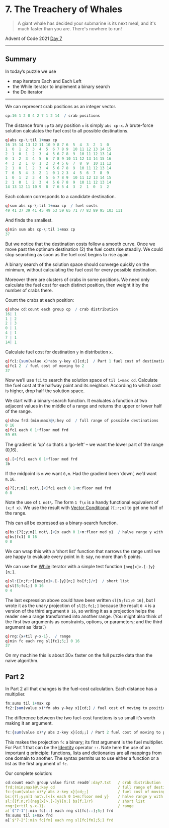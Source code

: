 # 7. The Treachery of Whales

> A giant whale has decided your submarine is its next meal, and it's much faster than you are. There's nowhere to run!

Advent of Code 2021 [Day 7](https://adventofcode.com/2021/day/7)

---

## Summary

In today’s puzzle we use

* map iterators Each and Each Left
* the While iterator to implement a binary search
* the Do iterator 

---

We can represent crab positions as an integer vector.

```q
cp:16 1 2 0 4 2 7 1 2 14  / crab positions
```

The distance from `cp` to any position `x` is simply `abs cp-x`. 
A brute-force solution calculates the fuel cost to all possible destinations.

```q
q)abs cp-\:til 1+max cp
16 15 14 13 12 11 10 9 8 7 6  5  4  3  2  1  0
1  0  1  2  3  4  5  6 7 8 9  10 11 12 13 14 15
2  1  0  1  2  3  4  5 6 7 8  9  10 11 12 13 14
0  1  2  3  4  5  6  7 8 9 10 11 12 13 14 15 16
4  3  2  1  0  1  2  3 4 5 6  7  8  9  10 11 12
2  1  0  1  2  3  4  5 6 7 8  9  10 11 12 13 14
7  6  5  4  3  2  1  0 1 2 3  4  5  6  7  8  9
1  0  1  2  3  4  5  6 7 8 9  10 11 12 13 14 15
2  1  0  1  2  3  4  5 6 7 8  9  10 11 12 13 14
14 13 12 11 10 9  8  7 6 5 4  3  2  1  0  1  2
```

Each column corresponds to a candidate destination.

```q
q)sum abs cp-\:til 1+max cp  / fuel costs
49 41 37 39 41 45 49 53 59 65 71 77 83 89 95 103 111
```

And finds the smallest.

```q
q)min sum abs cp-\:til 1+max cp
37
```

But we notice that the destination costs follow a smooth curve. Once we move past the optimum destination (2) the fuel costs rise steadily. We could stop searching as soon as the fuel cost begins to rise again.

A binary search of the solution space should converge quickly on the minimum, without calculating the fuel cost for every possible destination.

Moreover there are clusters of crabs in some positions. We need only calculate the fuel cost for each distinct position, then weight it by the number of crabs there.

Count the crabs at each position:

```q
q)show cd:count each group cp  / crab distribution
16| 1
1 | 2
2 | 3
0 | 1
4 | 1
7 | 1
14| 1
```

Calculate fuel cost for destination `y` in distribution `x`.

```q
q)fc1:{sum(value x)*abs y-key x}[cd;]  / Part 1 fuel cost of destination 
q)fc1 2  / fuel cost of moving to 2
37
```

Now we’ll use `fc1` to search the solution space of `til 1+max cd`. Calculate the fuel cost at the halfway point and its neighbor. According to which cost is higher, drop half the solution space.

We start with a binary-search function. It evaluates a function at two adjacent values in the middle of a range and returns the upper or lower half of the range.

```q
q)show frd:(min;max)@\:key cd  / full range of possible destinations
0 16
q)fc1 each 0 1+floor med frd
59 65
```

The gradient is ‘up’ so that’s a ‘go-left’ – we want the lower part of the range (0,16).

```q
q).[<]fc1 each 0 1+floor med frd
1b
```

If the midpoint is `m` we want `0,m`. Had the gradient been ‘down’, we’d want `m,16`.

```q
q)?[;r;m]1 not\.[<]fc1 each 0 1+m:floor med frd
0 8
```

Note the use of `1 not\`. The form `1 f\x` is a handy functional equivalent of `(x;f x)`. 
We use the result with [Vector Conditional](https://code.kx.com/q/ref/vector-conditional/) `?[;r;m]` to get one half of the range.

This can all be expressed as a binary-search function.

```q
q)bs:{?[;y;m]1 not\.[<]x each 0 1+m:floor med y}  / halve range y with fn x
q)bs[fc1] 0 16
0 8
```

We can wrap this with a ‘short list’ function that narrows the range until we are happy to evaluate every point in it: say, no more than 5 points.

We can use the [While](https://code.kx.com/q/ref/accumulators/#while) iterator with a simple test function `{neg[x]>.[-]y}[n;]`.

```q
q)sl:{[n;f;r]{neg[x]>.[-]y}[n;] bs[f;]/r}  / short list
q)sl[5;fc1;] 0 16
0 4
```

The last expression above could have been written `sl[5;fc1;0 16]`, but I wrote it as the unary projection of `sl[5;fc1;]` because the result `0 4` is a version of the third argument `0 16`, so writing it as a projection helps the reader see a range transformed into another range. (You might also think of the first two arguments as constraints, options, or parameters; and the third argument as ‘data’.)

```q
q)rng:{x+til y-x-1}.  / range
q)min fc each rng sl[fc1;5;] 0 16
37
```

On my machine this is about 30× faster on the full puzzle data than the naive algorithm.


## Part 2

In Part 2 all that changes is the fuel-cost calculation. Each distance has a multiplier.

```q
fm:sums til 1+max cp
fc2:{sum(value x)*fm abs y-key x}[cd;] / fuel cost of moving to position y
```

The difference between the two fuel-cost functions is so small it’s worth making it an argument.

```q
fc:{sum(value x)*y abs z-key x}[cd;;] / Part 2 fuel cost of moving to position z
```

This makes the projection `fc` a binary; its first argument is the fuel multiplier. For Part 1 that can be the [Identity](https://code.kx.com/q/ref/identity/) operator `::`. Note here the use of an important q principle: functions, lists and dictionaries are all mappings from one domain to another. The syntax permits us to use either a function or a list as the first argument of `fc`.

Our complete solution:

```q
cd:count each group value first read0`:day7.txt   / crab distribution
frd:(min;max)@\:key cd                            / full range of destinations
fc:{sum(value x)*y abs z-key x}[cd;;]             / fuel cost of moving to position z
bs:{?[;y;m]1 not\.[<]x each 0 1+m:floor med y}    / halve range y with fn x
sl:{[f;n;r]{neg[x]>.[-]y}[n;] bs[f;]/r}           / short list
rng:{x+til y-x-1}.                                / range
a[`$"7-1"]:min fc[::] each rng sl[fc[::];5;] frd
fm:sums til 1+max frd
a[`$"7-2"]:min fc[fm] each rng sl[fc[fm];5;] frd
```
